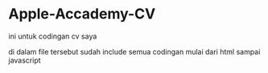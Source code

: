 # Apple-Accademy-CV
ini untuk codingan cv saya

di dalam file tersebut sudah include semua codingan mulai dari html sampai javascript
